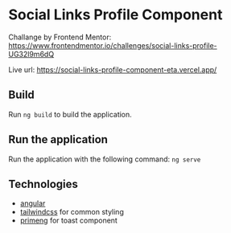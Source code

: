 # Social Links Profile Component

Challange by Frontend Mentor: https://www.frontendmentor.io/challenges/social-links-profile-UG32l9m6dQ

Live url: https://social-links-profile-component-eta.vercel.app/

## Build
Run `ng build` to build the application.

## Run the application
Run the application with the following command: `ng serve`

## Technologies
- [angular](https://github.com/angular/angular)
- [tailwindcss](https://github.com/tailwindlabs/tailwindcss) for common styling
- [primeng](https://github.com/primefaces/primeng) for toast component

